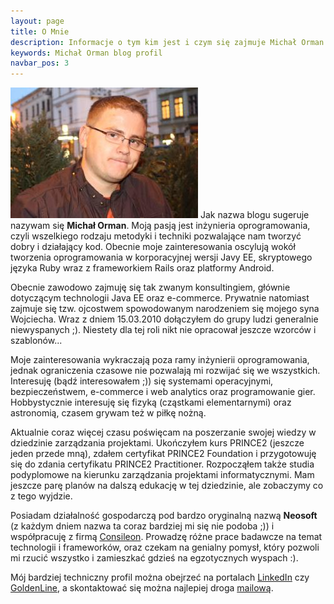 ```yaml
---
layout: page
title: O Mnie
description: Informacje o tym kim jest i czym się zajmuje Michał Orman.
keywords: Michał Orman blog profil
navbar_pos: 3
---
```

<a href="/images/avatar.jpg" rel="colorbox" title="Powiększ zdjęcie"><img src="/images/avatar_mid.jpg" class="avatar" alt="Michał Orman" /></a>
Jak nazwa blogu sugeruje nazywam się **Michał Orman**. Moją pasją jest inżynieria
oprogramowania, czyli wszelkiego rodzaju metodyki i techniki pozwalające nam
tworzyć dobry i działający kod. Obecnie moje zainteresowania oscylują wokół
tworzenia oprogramowania w korporacyjnej wersji Javy EE, skryptowego
języka Ruby wraz z frameworkiem Rails oraz platformy Android.

Obecnie zawodowo zajmuję się tak zwanym konsultingiem, głównie dotyczącym technologii
Java EE oraz e-commerce. Prywatnie natomiast zajmuje się tzw. ojcostwem spowodowanym
narodzeniem się mojego syna Wojciecha. Wraz z dniem 15.03.2010 dołączyłem do grupy ludzi
generalnie niewyspanych ;). Niestety dla tej roli nikt nie opracował jeszcze wzorców
i szablonów...

Moje zainteresowania wykraczają poza ramy inżynierii oprogramowania, jednak
ograniczenia czasowe nie pozwalają mi rozwijać się we wszystkich.
Interesuję (bądź interesowałem ;)) się systemami operacyjnymi, bezpieczeństwem,
e-commerce i web analytics oraz programowanie gier. Hobbystycznie interesuję się
fizyką (cząstkami elementarnymi) oraz astronomią, czasem grywam też w piłkę nożną.

Aktualnie coraz więcej czasu poświęcam na poszerzanie swojej wiedzy w dziedzinie
zarządzania projektami. Ukończyłem kurs PRINCE2 (jeszcze jeden przede mną),
zdałem certyfikat PRINCE2 Foundation i przygotowuję się do zdania certyfikatu
PRINCE2 Practitioner. Rozpocząłem także studia podyplomowe na kierunku zarządzania
projektami informatycznymi. Mam jeszcze parę planów na dalszą edukację w tej
dziedzinie, ale zobaczymy co z tego wyjdzie.

Posiadam działalność gospodarczą pod bardzo oryginalną nazwą
**Neosoft** (z każdym dniem nazwa ta coraz bardziej mi się nie podoba ;)) i
współpracuję z firmą <a href="http://consileon.pl">Consileon</a>. Prowadzę różne
prace badawcze na temat technologii i frameworków, oraz czekam na genialny
pomysł, który pozwoli mi rzucić wszystko i zamieszkać gdzieś na egzotycznych
wyspach :).

Mój bardziej techniczny profil można obejrzeć na portalach
<a href="http://pl.linkedin.com/in/michalorman" title="Mój profil LinkedIn">LinkedIn</a> czy
<a href="http://www.goldenline.pl/michal-orman" title="Mój profil GoldenLine">GoldenLine</a>, a skontaktować się
można najlepiej droga <a href="mailto:michal.orman@gmail.com">mailową</a>.